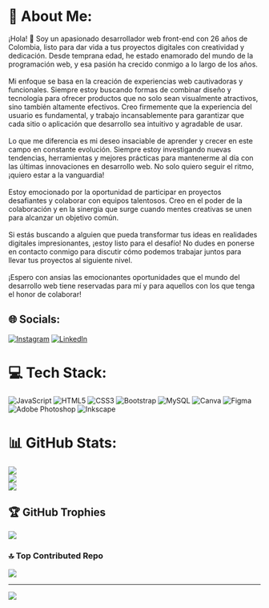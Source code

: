 # 💫 About Me:
¡Hola! 👋 Soy un apasionado desarrollador web front-end con 26 años de Colombia, listo para dar vida a tus proyectos digitales con creatividad y dedicación. Desde temprana edad, he estado enamorado del mundo de la programación web, y esa pasión ha crecido conmigo a lo largo de los años.<br><br>Mi enfoque se basa en la creación de experiencias web cautivadoras y funcionales. Siempre estoy buscando formas de combinar diseño y tecnología para ofrecer productos que no solo sean visualmente atractivos, sino también altamente efectivos. Creo firmemente que la experiencia del usuario es fundamental, y trabajo incansablemente para garantizar que cada sitio o aplicación que desarrollo sea intuitivo y agradable de usar.<br><br>Lo que me diferencia es mi deseo insaciable de aprender y crecer en este campo en constante evolución. Siempre estoy investigando nuevas tendencias, herramientas y mejores prácticas para mantenerme al día con las últimas innovaciones en desarrollo web. No solo quiero seguir el ritmo, ¡quiero estar a la vanguardia!<br><br>Estoy emocionado por la oportunidad de participar en proyectos desafiantes y colaborar con equipos talentosos. Creo en el poder de la colaboración y en la sinergia que surge cuando mentes creativas se unen para alcanzar un objetivo común.<br><br>Si estás buscando a alguien que pueda transformar tus ideas en realidades digitales impresionantes, ¡estoy listo para el desafío! No dudes en ponerse en contacto conmigo para discutir cómo podemos trabajar juntos para llevar tus proyectos al siguiente nivel.<br><br>¡Espero con ansias las emocionantes oportunidades que el mundo del desarrollo web tiene reservadas para mí y para aquellos con los que tenga el honor de colaborar!


## 🌐 Socials:
[![Instagram](https://img.shields.io/badge/Instagram-%23E4405F.svg?logo=Instagram&logoColor=white)](https://instagram.com/https://www.instagram.com/yoan_morales/) [![LinkedIn](https://img.shields.io/badge/LinkedIn-%230077B5.svg?logo=linkedin&logoColor=white)](https://linkedin.com/in/www.linkedin.com/in/yoan-morales-frontend) 

# 💻 Tech Stack:
![JavaScript](https://img.shields.io/badge/javascript-%23323330.svg?style=for-the-badge&logo=javascript&logoColor=%23F7DF1E) ![HTML5](https://img.shields.io/badge/html5-%23E34F26.svg?style=for-the-badge&logo=html5&logoColor=white) ![CSS3](https://img.shields.io/badge/css3-%231572B6.svg?style=for-the-badge&logo=css3&logoColor=white) ![Bootstrap](https://img.shields.io/badge/bootstrap-%23563D7C.svg?style=for-the-badge&logo=bootstrap&logoColor=white) ![MySQL](https://img.shields.io/badge/mysql-%2300f.svg?style=for-the-badge&logo=mysql&logoColor=white) ![Canva](https://img.shields.io/badge/Canva-%2300C4CC.svg?style=for-the-badge&logo=Canva&logoColor=white) 	![Figma](https://img.shields.io/badge/figma-%23F24E1E.svg?style=for-the-badge&logo=figma&logoColor=white) ![Adobe Photoshop](https://img.shields.io/badge/adobephotoshop-%2331A8FF.svg?style=for-the-badge&logo=adobephotoshop&logoColor=white) ![Inkscape](https://img.shields.io/badge/Inkscape-e0e0e0?style=for-the-badge&logo=inkscape&logoColor=080A13)
# 📊 GitHub Stats:
![](https://github-readme-stats.vercel.app/api?username=yoan-morales&theme=blue-green&hide_border=false&include_all_commits=false&count_private=false)<br/>
![](https://github-readme-streak-stats.herokuapp.com/?user=yoan-morales&theme=blue-green&hide_border=false)<br/>
![](https://github-readme-stats.vercel.app/api/top-langs/?username=yoan-morales&theme=blue-green&hide_border=false&include_all_commits=false&count_private=false&layout=compact)

## 🏆 GitHub Trophies
![](https://github-profile-trophy.vercel.app/?username=yoan-morales&theme=tokyonight&no-frame=false&no-bg=true&margin-w=4)

### 🔝 Top Contributed Repo
![](https://github-contributor-stats.vercel.app/api?username=yoan-morales&limit=5&theme=dark&combine_all_yearly_contributions=true)

---
[![](https://visitcount.itsvg.in/api?id=yoan-morales&icon=0&color=0)](https://visitcount.itsvg.in)

<!-- Proudly created with GPRM ( https://gprm.itsvg.in ) -->
